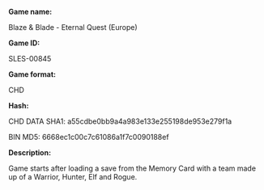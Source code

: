﻿**Game name:**

Blaze & Blade - Eternal Quest (Europe)

**Game ID:**

SLES-00845

**Game format:**

CHD

**Hash:**

CHD DATA SHA1: a55cdbe0bb9a4a983e133e255198de953e279f1a

BIN MD5: 6668ec1c00c7c61086a1f7c0090188ef

**Description:**

Game starts after loading a save from the Memory Card with a team made up of a Warrior, Hunter, Elf and Rogue.